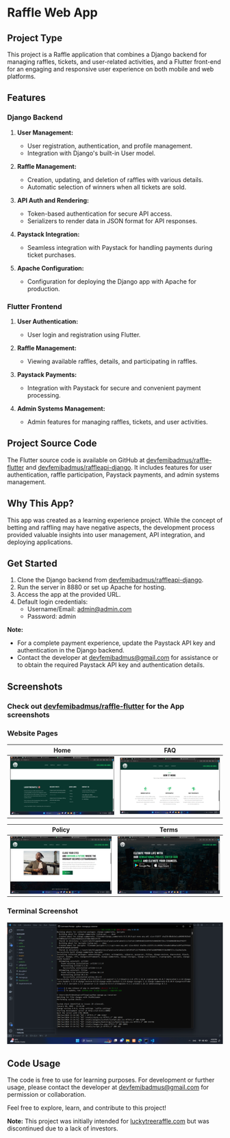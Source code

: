 # Raffle Web App

## Project Type
This project is a Raffle application that combines a Django backend for managing raffles, tickets, and user-related activities, and a Flutter front-end for an engaging and responsive user experience on both mobile and web platforms.

## Features

### Django Backend
1. **User Management:**
   - User registration, authentication, and profile management.
   - Integration with Django's built-in User model.

2. **Raffle Management:**
   - Creation, updating, and deletion of raffles with various details.
   - Automatic selection of winners when all tickets are sold.

3. **API Auth and Rendering:**
   - Token-based authentication for secure API access.
   - Serializers to render data in JSON format for API responses.

4. **Paystack Integration:**
   - Seamless integration with Paystack for handling payments during ticket purchases.

5. **Apache Configuration:**
   - Configuration for deploying the Django app with Apache for production.

### Flutter Frontend
1. **User Authentication:**
   - User login and registration using Flutter.

2. **Raffle Management:**
   - Viewing available raffles, details, and participating in raffles.

3. **Paystack Payments:**
   - Integration with Paystack for secure and convenient payment processing.

4. **Admin Systems Management:**
   - Admin features for managing raffles, tickets, and user activities.

## Project Source Code
The Flutter source code is available on GitHub at [devfemibadmus/raffle-flutter](https://github.com/devfemibadmus/raffle-flutter) and [devfemibadmus/raffleapi-django](https://github.com/devfemibadmus/raffleapi-django). It includes features for user authentication, raffle participation, Paystack payments, and admin systems management.

## Why This App?
This app was created as a learning experience project. While the concept of betting and raffling may have negative aspects, the development process provided valuable insights into user management, API integration, and deploying applications.

## Get Started
1. Clone the Django backend from [devfemibadmus/raffleapi-django](https://github.com/devfemibadmus/raffleapi-django).
2. Run the server in 8880 or set up Apache for hosting.
3. Access the app at the provided URL.
4. Default login credentials:
   - Username/Email: admin@admin.com
   - Password: admin

**Note:**
- For a complete payment experience, update the Paystack API key and authentication in the Django backend.
- Contact the developer at devfemibadmus@gmail.com for assistance or to obtain the required Paystack API key and authentication details.

## Screenshots
### Check out [devfemibadmus/raffle-flutter](https://github.com/devfemibadmus/raffle-flutter) for the App screenshots
### Website Pages

| Home | FAQ | 
|------|-----|
| ![Home](readme/Screenshot%20(964).png?raw=true) | ![FAQ](readme/Screenshot%20(965).png?raw=true) | 

| Policy | Terms |
|--------|-------|
| ![Policy](readme/Screenshot%20(966).png?raw=true) | ![Terms](readme/Screenshot%20(967).png?raw=true) |


### Terminal Screenshot

![Terminal](readme/Screenshot%20(968).png?raw=true)

## Code Usage
The code is free to use for learning purposes. For development or further usage, please contact the developer at devfemibadmus@gmail.com for permission or collaboration.

Feel free to explore, learn, and contribute to this project!

**Note:** This project was initially intended for [luckytreeraffle.com](https://luckytreeraffle.com/) but was discontinued due to a lack of investors.

